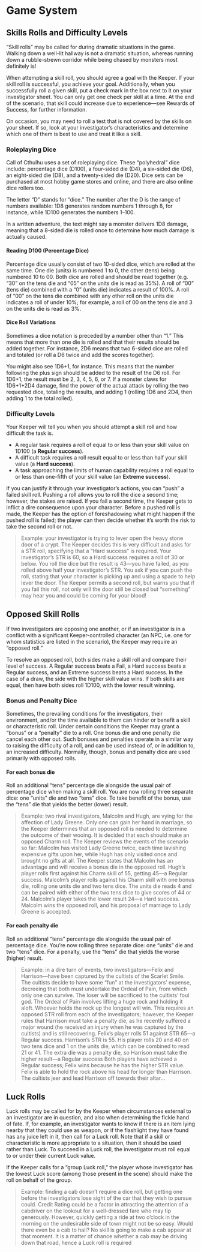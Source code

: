 <a id="gamesystem"></a>

# Game System

<a id="skillrolls"></a>

## Skills Rolls and Difficulty Levels
“Skill rolls” may be called for during dramatic situations in the game. Walking down a well-lit hallway is not a dramatic situation, whereas running down a rubble-strewn corridor while being chased by monsters most definitely is!

When attempting a skill roll, you should agree a goal with the Keeper. If your skill roll is successful, you achieve your goal. Additionally, when you successfully roll a given skill, put a check mark in the box next to it on your investigator sheet. You can only get one check per skill at a time. At the end of the scenario, that skill could increase due to experience—see Rewards of Success, for further information.

On occasion, you may need to roll a test that is not covered by the skills on your sheet. If so, look at your investigator’s characteristics and determine which one of them is best to use and treat it like a skill.

### Roleplaying Dice
Call of Cthulhu uses a set of roleplaying dice. These “polyhedral” dice include: percentage dice (D100), a four-sided die (D4), a six-sided die (D6), an eight-sided die (D8), and a twenty-sided die (D20). Dice sets can be purchased at most hobby game stores and online, and there are also online dice rollers too.

The letter “D” stands for “dice.” The number after the D is the range of numbers available: 1D8 generates random numbers 1 through 8, for instance, while 1D100 generates the numbers 1–100.

In a written adventure, the text might say a monster delivers 1D8 damage, meaning that a 8-sided die is rolled once to determine how much damage is actually caused.

#### Reading D100 (Percentage Dice)
Percentage dice usually consist of two 10-sided dice, which are rolled at the same time. One die (units) is numbered 1 to 0, the other (tens) being numbered 10 to 00. Both dice are rolled and should be read together (e.g. “30” on the tens die and “05” on the units die is read as 35%). A roll of “00” (tens die) combined with a “0” (units die) indicates a result of 100%. A roll of “00” on the tens die combined with any other roll on the units die indicates a roll of under 10%; for example, a roll of 00 on the tens die and 3 on the units die is read as 3%.

#### Dice Roll Variations
Sometimes a dice notation is preceded by a number other than “1.” This means that more than one die is rolled and that their results should be added together. For instance, 2D6 means that two 6-sided dice are rolled and totaled (or roll a D6 twice and add the scores together).

You might also see 1D6+1, for instance. This means that the number following the plus sign should be added to the result of the D6 roll. For 1D6+1, the result must be 2, 3, 4, 5, 6, or 7. If a monster claws for 1D6+1+2D4 damage, find the power of the actual attack by rolling the two requested dice, totaling the results, and adding 1 (rolling 1D6 and 2D4, then adding 1 to the total rolled).

### Difficulty Levels
Your Keeper will tell you when you should attempt a skill roll and how difficult the task is.

- A regular task requires a roll of equal to or less than your skill value on 1D100 (a **Regular success**).
- A difficult task requires a roll result equal to or less than half your skill value (a **Hard success**).
- A task approaching the limits of human capability requires a roll equal to or less than one-fifth of your skill value (an **Extreme success**).

If you can justify it through your investigator’s actions, you can “push” a failed skill roll. Pushing a roll allows you to roll the dice a second time; however, the stakes are raised. If you fail a second time, the Keeper gets to inflict a dire consequence upon your character. Before a pushed roll is made, the Keeper has the option of foreshadowing what might happen if the pushed roll is failed; the player can then decide whether it’s worth the risk to take the second roll or not.

> Example: your investigator is trying to lever open the heavy stone door of a crypt. The Keeper decides this is very difficult and asks for a STR roll, specifying that a “Hard success” is required. Your investigator’s STR is 60, so a Hard success requires a roll of 30 or below. You roll the dice but the result is 43—you have failed, as you rolled above half your investigator’s STR. You ask if you can push the roll, stating that your character is picking up and using a spade to help lever the door. The Keeper permits a second roll, but warns you that if you fail this roll, not only will the door still be closed but “something” may hear you and could be coming for your blood!


<a id="opposedrolls"></a>

## Opposed Skill Rolls
If two investigators are opposing one another, or if an investigator is in a conflict with a significant Keeper-controlled character (an NPC, i.e. one for whom statistics are listed in the scenario), the Keeper may require an “opposed roll.”

To resolve an opposed roll, both sides make a skill roll and compare their level of success. A Regular success beats a Fail, a Hard success beats a Regular success, and an Extreme success beats a Hard success. In the case of a draw, the side with the higher skill value wins. If both skills are equal, then have both sides roll 1D100, with the lower result winning.

### Bonus and Penalty Dice
Sometimes, the prevailing conditions for the investigators, their environment, and/or the time available to them can hinder or benefit a skill or characteristic roll. Under certain conditions the Keeper may grant a “bonus” or a “penalty” die to a roll. One bonus die and one penalty die cancel each other out. Such bonuses and penalties operate in a similar way to raising the difficulty of a roll, and can be used instead of, or in addition to, an increased difficulty. Normally, though, bonus and penalty dice are used primarily with opposed rolls.

#### For each bonus die
Roll an additional “tens” percentage die alongside the usual pair of percentage dice when making a skill roll. You are now rolling three separate dice: one “units” die and two “tens” dice. To take benefit of the bonus, use the “tens” die that yields the better (lower) result.

> Example: two rival investigators, Malcolm and Hugh, are vying for the affection of Lady Greene. Only one can gain her hand in marriage, so the Keeper determines that an opposed roll is needed to determine the outcome of their wooing. It is decided that each should make an opposed Charm roll. The Keeper reviews the events of the scenario so far: Malcolm has visited Lady Greene twice, each time lavishing expensive gifts upon her, while Hugh has only visited once and brought no gifts at all. The Keeper states that Malcolm has an advantage and will receive a bonus die in the opposed roll. Hugh’s player rolls first against his Charm skill of 55, getting 45—a Regular success.
Malcolm’s player rolls against his Charm skill with one bonus die, rolling one units die and two tens dice. The units die reads 4 and can be paired with either of the two tens dice to give scores of 44 or 24. Malcolm’s player takes the lower result 24—a Hard success.
Malcolm wins the opposed roll, and his proposal of marriage to Lady Greene is accepted.

#### For each penalty die
Roll an additional “tens” percentage die alongside the usual pair of percentage dice. You’re now rolling three separate dice: one “units” die and two “tens” dice. For a penalty, use the “tens” die that yields the worse (higher) result.

> Example: in a dire turn of events, two investigators—Felix and Harrison—have been captured by the cultists of the Scarlet Smile. The cultists decide to have some “fun” at the investigators’ expense, decreeing that both must undertake the Ordeal of Pain, from which only one can survive. The loser will be sacrificed to the cultists’ foul god.
The Ordeal of Pain involves lifting a huge rock and holding it aloft. Whoever holds the rock up the longest will win. This requires an opposed STR roll from each of the investigators; however, the Keeper rules that Harrison must take a penalty die, as he recently suffered a major wound (he received an injury when he was captured by the cultists) and is still recovering.
Felix’s player rolls 51 against STR 65—a Regular success.
Harrison’s STR is 55. His player rolls 20 and 40 on two tens dice and 1 on the units die, which can be combined to read 21 or 41. The extra die was a penalty die, so Harrison must take the higher result—a Regular success
Both players have achieved a Regular success; Felix wins because he has the higher STR value. Felix is able to hold the rock above his head for longer than Harrison. The cultists jeer and lead Harrison off towards their altar...
 
 <a id="luckrolls"></a>

## Luck Rolls
Luck rolls may be called for by the Keeper when circumstances external to an investigator are in question, and also when determining the fickle hand of fate. If, for example, an investigator wants to know if there is an item lying nearby that they could use as weapon, or if the flashlight they have found has any juice left in it, then call for a Luck roll. Note that if a skill or characteristic is more appropriate to a situation, then it should be used rather than Luck. To succeed in a Luck roll, the investigator must roll equal to or under their current Luck value.

If the Keeper calls for a “group Luck roll,” the player whose investigator has the lowest Luck score (among those present in the scene) should make the roll on behalf of the group.

> Example: finding a cab doesn’t require a dice roll, but getting one before the investigators lose sight of the car that they wish to pursue could. Credit Rating could be a factor in attracting the attention of a cabdriver on the lookout for a well-dressed fare who may tip generously. However, quickly getting a ride at two o’clock in the morning on the undesirable side of town might not be so easy. Would there even be a cab to hail? No skill is going to make a cab appear at that moment. It is a matter of chance whether a cab may be driving down that road, hence a Luck roll is required